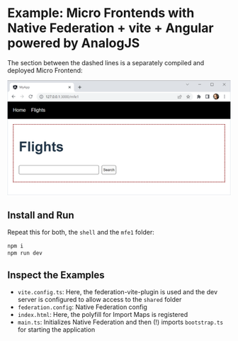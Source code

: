 # Example: Micro Frontends with Native Federation + vite + Angular powered by AnalogJS

The section between the dashed lines is a separately compiled and deployed Micro Frontend:

![The section between the dashed lines is a separately compiled and deployed Micro Frontend](example.png)

## Install and Run

Repeat this for both, the ``shell`` and the ``mfe1`` folder:

```
npm i
npm run dev
```

## Inspect the Examples

- ``vite.config.ts``: Here, the federation-vite-plugin is used and the dev server is configured to allow access to the ``shared`` folder
- ``federation.config``: Native Federation config
- ``index.html``: Here, the polyfill for Import Maps is registered
- ``main.ts``: Initializes Native Federation and then (!) imports ``bootstrap.ts`` for starting the application
